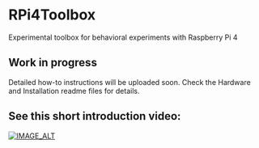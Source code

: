 # RPi4Toolbox
Experimental toolbox for behavioral experiments with Raspberry Pi 4

## Work in progress
Detailed how-to instructions will be uploaded soon.
Check the Hardware and Installation readme files for details.

## See this short introduction video: 
[![IMAGE_ALT](https://img.youtube.com/vi/6nE4IPaloRY/maxresdefault.jpg)](https://www.youtube.com/watch?v=6nE4IPaloRY&pbjreload=101)
